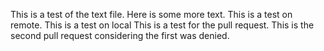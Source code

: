 This is a test of the text file.
Here is some more text.
This is a test on remote.
This is a test on local
This is a test for the pull request.
This is the second pull request considering the first was denied.